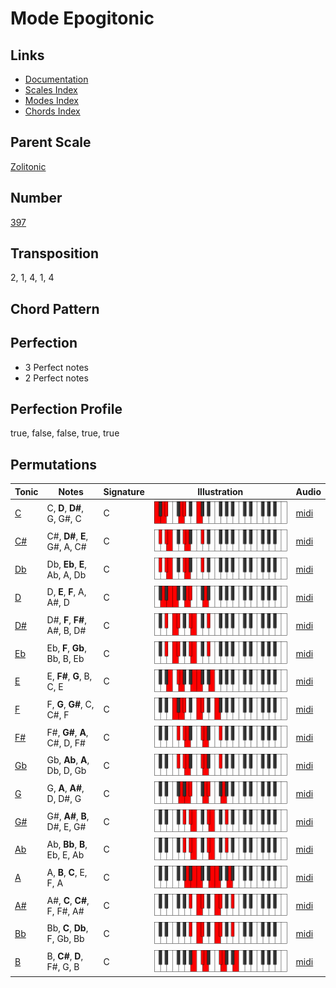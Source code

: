 # Mode Epogitonic

## Links

- [Documentation](README.md)
- [Scales Index](Scales.md)
- [Modes Index](Modes.md)
- [Chords Index](Chords.md)

## Parent Scale

[Zolitonic](ScaleZolitonic.md)

## Number

[397](https://ianring.com/musictheory/scales/397)

## Transposition

2, 1, 4, 1, 4

## Chord Pattern



## Perfection

- 3 Perfect notes
- 2 Perfect notes

## Perfection Profile

true, false, false, true, true

## Permutations

| Tonic | Notes | Signature | Illustration | Audio |
|-------|-------|-----------|--------------|-------|
| [C](ModeCNaturalEpogitonic.md) | C, **D**, **D#**, G, G#, C | C | ![CNaturalEpogitonic](ModeCNaturalEpogitonic.png) | [midi](https://github.com/edipermadi/music/blob/main/docs/ModeCNaturalEpogitonic.mid?raw=true) |
| [C#](ModeCSharpEpogitonic.md) | C#, **D#**, **E**, G#, A, C# | C | ![CSharpEpogitonic](ModeCSharpEpogitonic.png) | [midi](https://github.com/edipermadi/music/blob/main/docs/ModeCSharpEpogitonic.mid?raw=true) |
| [Db](ModeDFlatEpogitonic.md) | Db, **Eb**, **E**, Ab, A, Db | C | ![DFlatEpogitonic](ModeDFlatEpogitonic.png) | [midi](https://github.com/edipermadi/music/blob/main/docs/ModeDFlatEpogitonic.mid?raw=true) |
| [D](ModeDNaturalEpogitonic.md) | D, **E**, **F**, A, A#, D | C | ![DNaturalEpogitonic](ModeDNaturalEpogitonic.png) | [midi](https://github.com/edipermadi/music/blob/main/docs/ModeDNaturalEpogitonic.mid?raw=true) |
| [D#](ModeDSharpEpogitonic.md) | D#, **F**, **F#**, A#, B, D# | C | ![DSharpEpogitonic](ModeDSharpEpogitonic.png) | [midi](https://github.com/edipermadi/music/blob/main/docs/ModeDSharpEpogitonic.mid?raw=true) |
| [Eb](ModeEFlatEpogitonic.md) | Eb, **F**, **Gb**, Bb, B, Eb | C | ![EFlatEpogitonic](ModeEFlatEpogitonic.png) | [midi](https://github.com/edipermadi/music/blob/main/docs/ModeEFlatEpogitonic.mid?raw=true) |
| [E](ModeENaturalEpogitonic.md) | E, **F#**, **G**, B, C, E | C | ![ENaturalEpogitonic](ModeENaturalEpogitonic.png) | [midi](https://github.com/edipermadi/music/blob/main/docs/ModeENaturalEpogitonic.mid?raw=true) |
| [F](ModeFNaturalEpogitonic.md) | F, **G**, **G#**, C, C#, F | C | ![FNaturalEpogitonic](ModeFNaturalEpogitonic.png) | [midi](https://github.com/edipermadi/music/blob/main/docs/ModeFNaturalEpogitonic.mid?raw=true) |
| [F#](ModeFSharpEpogitonic.md) | F#, **G#**, **A**, C#, D, F# | C | ![FSharpEpogitonic](ModeFSharpEpogitonic.png) | [midi](https://github.com/edipermadi/music/blob/main/docs/ModeFSharpEpogitonic.mid?raw=true) |
| [Gb](ModeGFlatEpogitonic.md) | Gb, **Ab**, **A**, Db, D, Gb | C | ![GFlatEpogitonic](ModeGFlatEpogitonic.png) | [midi](https://github.com/edipermadi/music/blob/main/docs/ModeGFlatEpogitonic.mid?raw=true) |
| [G](ModeGNaturalEpogitonic.md) | G, **A**, **A#**, D, D#, G | C | ![GNaturalEpogitonic](ModeGNaturalEpogitonic.png) | [midi](https://github.com/edipermadi/music/blob/main/docs/ModeGNaturalEpogitonic.mid?raw=true) |
| [G#](ModeGSharpEpogitonic.md) | G#, **A#**, **B**, D#, E, G# | C | ![GSharpEpogitonic](ModeGSharpEpogitonic.png) | [midi](https://github.com/edipermadi/music/blob/main/docs/ModeGSharpEpogitonic.mid?raw=true) |
| [Ab](ModeAFlatEpogitonic.md) | Ab, **Bb**, **B**, Eb, E, Ab | C | ![AFlatEpogitonic](ModeAFlatEpogitonic.png) | [midi](https://github.com/edipermadi/music/blob/main/docs/ModeAFlatEpogitonic.mid?raw=true) |
| [A](ModeANaturalEpogitonic.md) | A, **B**, **C**, E, F, A | C | ![ANaturalEpogitonic](ModeANaturalEpogitonic.png) | [midi](https://github.com/edipermadi/music/blob/main/docs/ModeANaturalEpogitonic.mid?raw=true) |
| [A#](ModeASharpEpogitonic.md) | A#, **C**, **C#**, F, F#, A# | C | ![ASharpEpogitonic](ModeASharpEpogitonic.png) | [midi](https://github.com/edipermadi/music/blob/main/docs/ModeASharpEpogitonic.mid?raw=true) |
| [Bb](ModeBFlatEpogitonic.md) | Bb, **C**, **Db**, F, Gb, Bb | C | ![BFlatEpogitonic](ModeBFlatEpogitonic.png) | [midi](https://github.com/edipermadi/music/blob/main/docs/ModeBFlatEpogitonic.mid?raw=true) |
| [B](ModeBNaturalEpogitonic.md) | B, **C#**, **D**, F#, G, B | C | ![BNaturalEpogitonic](ModeBNaturalEpogitonic.png) | [midi](https://github.com/edipermadi/music/blob/main/docs/ModeBNaturalEpogitonic.mid?raw=true) |
